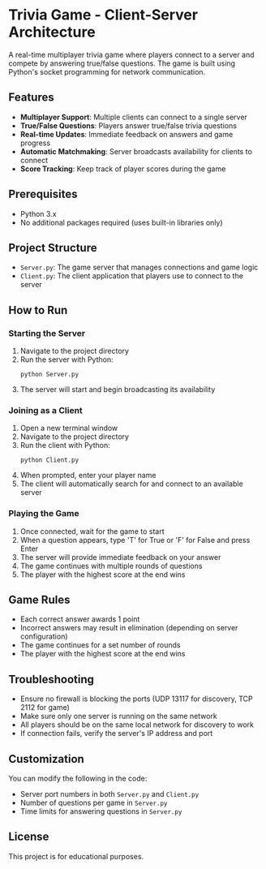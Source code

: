 # Trivia Game - Client-Server Architecture

A real-time multiplayer trivia game where players connect to a server and compete by answering true/false questions. The game is built using Python's socket programming for network communication.

## Features

- **Multiplayer Support**: Multiple clients can connect to a single server
- **True/False Questions**: Players answer true/false trivia questions
- **Real-time Updates**: Immediate feedback on answers and game progress
- **Automatic Matchmaking**: Server broadcasts availability for clients to connect
- **Score Tracking**: Keep track of player scores during the game

## Prerequisites

- Python 3.x
- No additional packages required (uses built-in libraries only)

## Project Structure

- `Server.py`: The game server that manages connections and game logic
- `Client.py`: The client application that players use to connect to the server

## How to Run

### Starting the Server

1. Navigate to the project directory
2. Run the server with Python:
   ```
   python Server.py
   ```
3. The server will start and begin broadcasting its availability

### Joining as a Client

1. Open a new terminal window
2. Navigate to the project directory
3. Run the client with Python:
   ```
   python Client.py
   ```
4. When prompted, enter your player name
5. The client will automatically search for and connect to an available server

### Playing the Game

1. Once connected, wait for the game to start
2. When a question appears, type 'T' for True or 'F' for False and press Enter
3. The server will provide immediate feedback on your answer
4. The game continues with multiple rounds of questions
5. The player with the highest score at the end wins

## Game Rules

- Each correct answer awards 1 point
- Incorrect answers may result in elimination (depending on server configuration)
- The game continues for a set number of rounds
- The player with the highest score at the end wins

## Troubleshooting

- Ensure no firewall is blocking the ports (UDP 13117 for discovery, TCP 2112 for game)
- Make sure only one server is running on the same network
- All players should be on the same local network for discovery to work
- If connection fails, verify the server's IP address and port

## Customization

You can modify the following in the code:
- Server port numbers in both `Server.py` and `Client.py`
- Number of questions per game in `Server.py`
- Time limits for answering questions in `Server.py`

## License

This project is for educational purposes.
